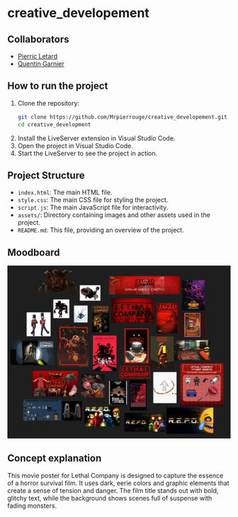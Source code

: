 # creative_developement

## Collaborators
- [Pierric Letard](https://github.com/Mrpierrouge)
- [Quentin Garnier](https://github.com/F1N3X)

## How to run the project
1. Clone the repository:
    ```bash
    git clone https://github.com/Mrpierrouge/creative_developement.git
    cd creative_development
    ```
2. Install the LiveServer extension in Visual Studio Code.
3. Open the project in Visual Studio Code.
4. Start the LiveServer to see the project in action.

## Project Structure
- `index.html`: The main HTML file.
- `style.css`: The main CSS file for styling the project.
- `script.js`: The main JavaScript file for interactivity.
- `assets/`: Directory containing images and other assets used in the project.
- `README.md`: This file, providing an overview of the project.

## Moodboard
![Moodboard](assets/moodboard.png)

## Concept explanation
This movie poster for Lethal Company is designed to capture the essence of a horror survival film. It uses dark, eerie colors and graphic elements that create a sense of tension and danger. The film title stands out with bold, glitchy text, while the background shows scenes full of suspense with fading monsters.